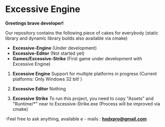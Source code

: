 Excessive Engine
================

**Greetings brave developer!**

Our repository contains the following piece of cakes for everybody 
(static library and dynamic library builds also available via cmake)
- **Excessive-Engine**        (Under development)
- **Excessive-Editor**        (Not started yet)
- **Games/Excessive-Strike**  (First game under development with Excessive Engine)

1. **Excessive Engine**
Support for multiple platforms in progress (Current platforms: Only Windows 32 bit! )

2. **Excessive Editor**
Nothing

3. **Excessive Strike**
To run this project, you need to copy "Assets" and "Runtime/*" near to Excessive-Strike.exe  (Process will be improved via cmake)

-Feel free to ask anything, available e - mails :
**hsdxpro@gmail.com**

